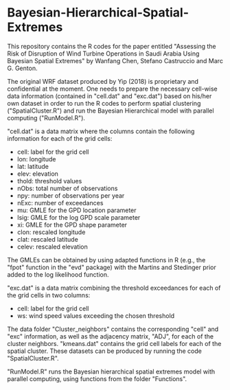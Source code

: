 # Bayesian-Hierarchical-Spatial-Extremes


This repository contains the R codes for the paper entitled "Assessing the Risk of Disruption of Wind Turbine Operations in Saudi Arabia Using Bayesian Spatial Extremes" by Wanfang Chen, Stefano Castruccio and Marc G. Genton.

The original WRF dataset produced by Yip (2018) is proprietary and confidential at the moment. One needs to prepare the necessary cell-wise data information (contained in "cell.dat" and "exc.dat") based on his/her own dataset in order to run the R codes to perform spatial clustering ("SpatialCluster.R") and run the Bayesian Hierarchical model with parallel computing ("RunModel.R").  

"cell.dat" is a data matrix where the columns contain the following information for each of the grid cells: 
* cell: label for the grid cell  
* lon: longitude
* lat: latitude
* elev: elevation
* thold: threshold values
* nObs: total number of observations 
* npy: number of observations per year
* nExc: number of exceedances
* mu: GMLE for the GPD location parameter 
* lsig: GMLE for the log GPD scale parameter
* xi: GMLE for the GPD shape parameter
* clon: rescaled longitude
* clat: rescaled latitude
* celev: rescaled elevation

The GMLEs can be obtained by using adapted functions in R (e.g., the "fpot" function in the "evd" package) with the Martins and Stedinger prior added to the log likelihood function.

"exc.dat" is a data matrix combining the threshold exceedances for each of the grid cells in two columns:
* cell: label for the grid cell
* ws: wind speed values exceeding the chosen threshold 

The data folder "Cluster_neighbors" contains the corresponding "cell" and "exc" information, as well as the adjacency matrix, "ADJ", for each of the cluster neighbors. "kmeans.dat" contains the grid cell labels for each of the spatial cluster. These datasets can be produced by running the code "SpatialCluster.R". 

"RunModel.R" runs the Bayesian hierarchical spatial extremes model with parallel computing, using functions from the folder "Functions".  


